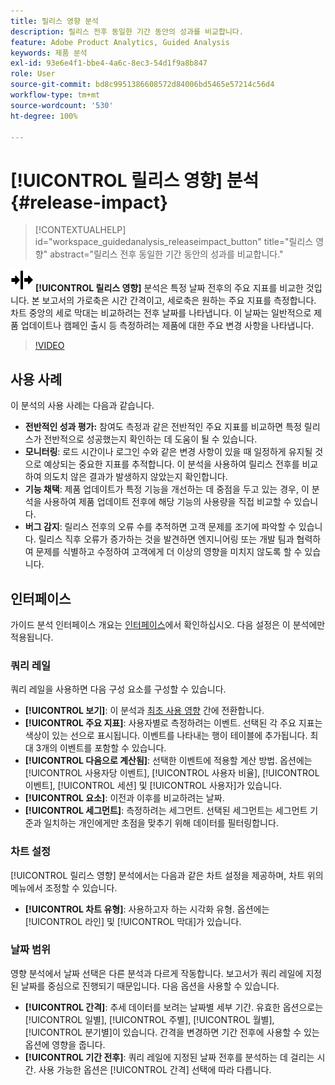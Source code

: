 ```yaml
---
title: 릴리스 영향 분석
description: 릴리스 전후 동일한 기간 동안의 성과를 비교합니다.
feature: Adobe Product Analytics, Guided Analysis
keywords: 제품 분석
exl-id: 93e6e4f1-bbe4-4a6c-8ec3-54d1f9a8b847
role: User
source-git-commit: bd8c9951386608572d84006bd5465e57214c56d4
workflow-type: tm+mt
source-wordcount: '530'
ht-degree: 100%

---
```


# [!UICONTROL 릴리스 영향] 분석 {#release-impact}

<!-- markdownlint-disable MD034 -->

>[!CONTEXTUALHELP]
>id="workspace_guidedanalysis_releaseimpact_button"
>title="릴리스 영향"
>abstract="릴리스 전후 동일한 기간 동안의 성과를 비교합니다."

<!-- markdownlint-enable MD034 -->

![릴리스](/help/assets/icons/Release.svg) **[!UICONTROL 릴리스 영향]** 분석은 특정 날짜 전후의 주요 지표를 비교한 것입니다. 본 보고서의 가로축은 시간 간격이고, 세로축은 원하는 주요 지표를 측정합니다. 차트 중앙의 세로 막대는 비교하려는 전후 날짜를 나타냅니다. 이 날짜는 일반적으로 제품 업데이트나 캠페인 출시 등 측정하려는 제품에 대한 주요 변경 사항을 나타냅니다.

>[!VIDEO](https://video.tv.adobe.com/v/3423452/?quality=12&learn=on&captions=kor)

## 사용 사례

이 분석의 사용 사례는 다음과 같습니다.

* **전반적인 성과 평가:** 참여도 측정과 같은 전반적인 주요 지표를 비교하면 특정 릴리스가 전반적으로 성공했는지 확인하는 데 도움이 될 수 있습니다.
* **모니터링**: 로드 시간이나 로그인 수와 같은 변경 사항이 있을 때 일정하게 유지될 것으로 예상되는 중요한 지표를 추적합니다. 이 분석을 사용하여 릴리스 전후를 비교하여 의도치 않은 결과가 발생하지 않았는지 확인합니다.
* **기능 채택**: 제품 업데이트가 특정 기능을 개선하는 데 중점을 두고 있는 경우, 이 분석을 사용하여 제품 업데이트 전후에 해당 기능의 사용량을 직접 비교할 수 있습니다.
* **버그 감지**: 릴리스 전후의 오류 수를 추적하면 고객 문제를 조기에 파악할 수 있습니다. 릴리스 직후 오류가 증가하는 것을 발견하면 엔지니어링 또는 개발 팀과 협력하여 문제를 식별하고 수정하여 고객에게 더 이상의 영향을 미치지 않도록 할 수 있습니다.

## 인터페이스

가이드 분석 인터페이스 개요는 [인터페이스](../overview.md#interface)에서 확인하십시오. 다음 설정은 이 분석에만 적용됩니다.

### 쿼리 레일

쿼리 레일을 사용하면 다음 구성 요소를 구성할 수 있습니다.

* **[!UICONTROL 보기]**: 이 분석과 [최초 사용 영향](first-use-impact.md) 간에 전환합니다.
* **[!UICONTROL 주요 지표]**: 사용자별로 측정하려는 이벤트. 선택된 각 주요 지표는 색상이 있는 선으로 표시됩니다. 이벤트를 나타내는 행이 테이블에 추가됩니다. 최대 3개의 이벤트를 포함할 수 있습니다.
* **[!UICONTROL 다음으로 계산됨]**: 선택한 이벤트에 적용할 계산 방법. 옵션에는 [!UICONTROL 사용자당 이벤트], [!UICONTROL 사용자 비율], [!UICONTROL 이벤트], [!UICONTROL 세션] 및 [!UICONTROL 사용자]가 있습니다.
* **[!UICONTROL 요소]**: 이전과 이후를 비교하려는 날짜.
* **[!UICONTROL 세그먼트]**: 측정하려는 세그먼트. 선택된 세그먼트는 세그먼트 기준과 일치하는 개인에게만 초점을 맞추기 위해 데이터를 필터링합니다.

### 차트 설정

[!UICONTROL 릴리스 영향] 분석에서는 다음과 같은 차트 설정을 제공하며, 차트 위의 메뉴에서 조정할 수 있습니다.

* **[!UICONTROL 차트 유형]**: 사용하고자 하는 시각화 유형. 옵션에는 [!UICONTROL 라인] 및 [!UICONTROL 막대]가 있습니다.

### 날짜 범위

영향 분석에서 날짜 선택은 다른 분석과 다르게 작동합니다. 보고서가 쿼리 레일에 지정된 날짜를 중심으로 진행되기 때문입니다. 다음 옵션을 사용할 수 있습니다.

* **[!UICONTROL 간격]**: 추세 데이터를 보려는 날짜별 세부 기간. 유효한 옵션으로는 [!UICONTROL 일별], [!UICONTROL 주별], [!UICONTROL 월별], [!UICONTROL 분기별]이 있습니다. 간격을 변경하면 기간 전후에 사용할 수 있는 옵션에 영향을 줍니다.
* **[!UICONTROL 기간 전후]**: 쿼리 레일에 지정된 날짜 전후를 분석하는 데 걸리는 시간. 사용 가능한 옵션은 [!UICONTROL 간격] 선택에 따라 다릅니다.


<!--
## Example

See below for an example of the analysis.

![Release impact](../assets/release-impact.png)

-->
